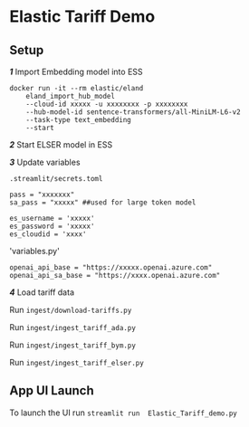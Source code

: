 # Elastic Tariff Demo


## Setup

***1*** Import Embedding model into ESS
```commandline
docker run -it --rm elastic/eland
    eland_import_hub_model
    --cloud-id xxxxx -u xxxxxxxx -p xxxxxxxx
    --hub-model-id sentence-transformers/all-MiniLM-L6-v2
    --task-type text_embedding
    --start
```

***2*** Start ELSER model in ESS


***3*** Update variables

`.streamlit/secrets.toml`
```
pass = "xxxxxxx"
sa_pass = "xxxxx" ##used for large token model

es_username = 'xxxxx'
es_password = 'xxxxx'
es_cloudid = 'xxxx'
```


'variables.py'
```commandline
openai_api_base = "https://xxxxx.openai.azure.com"
openai_api_sa_base = "https://xxxx.openai.azure.com"
```

***4*** Load tariff data

Run `ingest/download-tariffs.py`

Run `ingest/ingest_tariff_ada.py`

Run `ingest/ingest_tariff_bym.py`

Run `ingest/ingest_tariff_elser.py`



## App UI Launch
To launch the UI run
`streamlit run  Elastic_Tariff_demo.py`
